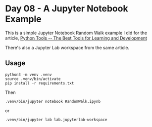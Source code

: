 # Day 08 - A Jupyter Notebook Example

This is a simple Jupyter Notebook Random Walk example I did for the article, [Python Tools -- The Best Tools for Learning and Development](https://codesolid.com/python-tools-the-best-tools-for-learning-and-development/)

There's also a Jupyter Lab workspace from the same article.

## Usage

```
python3 -m venv .venv
source .venv/bin/activate
pip install -r requirements.txt
```

Then 
```
.venv/bin/jupyter notebook RandomWalk.ipynb
```

or 
```
.venv/bin/jupyter lab lab.jupyterlab-workspace
```
